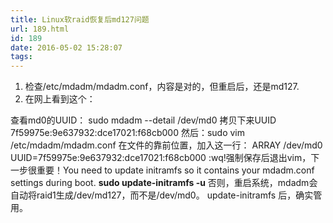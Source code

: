 ```yaml
---
title: Linux软raid恢复后md127问题
url: 189.html
id: 189
date: 2016-05-02 15:28:07
tags:
---
```


1.  检查/etc/mdadm/mdadm.conf，内容是对的，但重启后，还是md127.
2.  在网上看到这个：

查看md0的UUID： sudo mdadm --detail /dev/md0 拷贝下来UUID 7f59975e:9e637932:dce17021:f68cb000 然后：sudo vim /etc/mdadm/mdadm.conf 在文件的靠前位置，加入这一行： ARRAY /dev/md0 UUID=7f59975e:9e637932:dce17021:f68cb000 :wq!强制保存后退出vim，下一步很重要！You need to update initramfs so it contains your mdadm.conf settings during boot. **sudo update-initramfs -u** 否则，重启系统，mdadm会自动将raid1生成/dev/md127，而不是/dev/md0。 update-initramfs 后，确实管用。
